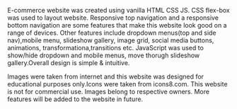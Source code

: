E-commerce website was created using vanilla HTML CSS JS. CSS flex-box was used to layout website. Responsive top navigation and a responsive bottom navigation are some features that make this website look good on a range of devices. Other features include dropdown menus(top and side nav),mobile menu, slideshow gallery, image grid, social media buttons, animations, transformationa,transitions etc. JavaScript was used to show/hide dropdown and mobile menus, move thorugh slideshow gallery.Overall design is simple & intuitive. 

Images were taken from internet and this website was designed for educational purposes only.Icons were taken from icons8.com. This website is not for commercial use. Images belong to respective owners. More features will be added to the website in future.
